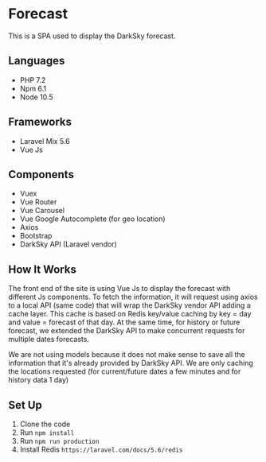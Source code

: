 # Forecast
This is a SPA used to display the DarkSky forecast.

## Languages
- PHP 7.2
- Npm 6.1
- Node 10.5

## Frameworks
- Laravel Mix 5.6
- Vue Js

## Components
- Vuex
- Vue Router
- Vue Carousel
- Vue Google Autocomplete (for geo location)
- Axios
- Bootstrap
- DarkSky API (Laravel vendor)

## How It Works
The front end of the site is using Vue Js to display 
the forecast with different Js components. 
To fetch the information, it will request using 
axios to a local API (same code) that will wrap the 
DarkSky vendor API adding a cache layer. This 
cache is based on Redis key/value caching by key = day 
and value = forecast of that day.
At the same time, for history or future forecast, we 
extended the DarkSky API to make concurrent requests 
for multiple dates forecasts.

We are not using models because it does not make 
sense to save all the information that it's 
already provided by DarkSky API. We are only caching the
locations requested (for current/future dates a few 
minutes and for history data 1 day)

## Set Up
1. Clone the code
2. Run `npm install`
3. Run `npm run production`
4. Install Redis `https://laravel.com/docs/5.6/redis`

  